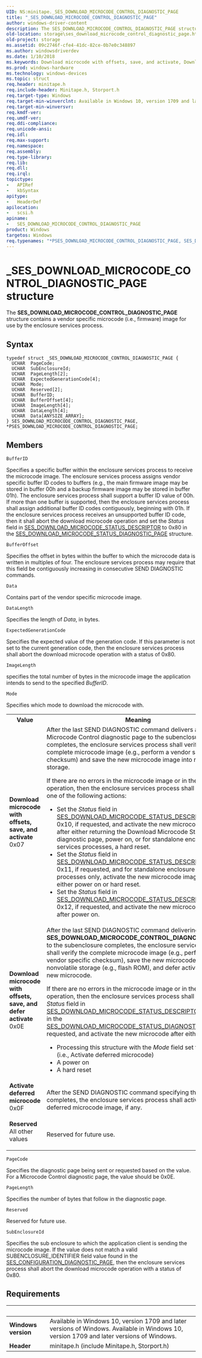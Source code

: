 ```yaml
---
UID: NS:minitape._SES_DOWNLOAD_MICROCODE_CONTROL_DIAGNOSTIC_PAGE
title: "_SES_DOWNLOAD_MICROCODE_CONTROL_DIAGNOSTIC_PAGE"
author: windows-driver-content
description: The SES_DOWNLOAD_MICROCODE_CONTROL_DIAGNOSTIC_PAGE structure contains a vendor specific microcode (i.e., firmware) image for use by the enclosure services process.
old-location: storage\ses_download_microcode_control_diagnostic_page.htm
old-project: storage
ms.assetid: 09c2746f-cfe4-41dc-82ce-0b7e0c348897
ms.author: windowsdriverdev
ms.date: 1/10/2018
ms.keywords: Download microcode with offsets, save, and activate, Download microcode with offsets, save, and defer activate, Activate deferred microcode, scsi/SES_DOWNLOAD_MICROCODE_CONTROL_DIAGNOSTIC_PAGE, storage.ses_download_microcode_control_diagnostic_page, Reserved, _SES_DOWNLOAD_MICROCODE_CONTROL_DIAGNOSTIC_PAGE, *PSES_DOWNLOAD_MICROCODE_CONTROL_DIAGNOSTIC_PAGE, scsi/PSES_DOWNLOAD_MICROCODE_CONTROL_DIAGNOSTIC_PAGE, PSES_DOWNLOAD_MICROCODE_CONTROL_DIAGNOSTIC_PAGE structure pointer [Storage Devices], SES_DOWNLOAD_MICROCODE_CONTROL_DIAGNOSTIC_PAGE structure [Storage Devices], SES_DOWNLOAD_MICROCODE_CONTROL_DIAGNOSTIC_PAGE, PSES_DOWNLOAD_MICROCODE_CONTROL_DIAGNOSTIC_PAGE
ms.prod: windows-hardware
ms.technology: windows-devices
ms.topic: struct
req.header: minitape.h
req.include-header: Minitape.h, Storport.h
req.target-type: Windows
req.target-min-winverclnt: Available in Windows 10, version 1709 and later versions of Windows.
req.target-min-winversvr: 
req.kmdf-ver: 
req.umdf-ver: 
req.ddi-compliance: 
req.unicode-ansi: 
req.idl: 
req.max-support: 
req.namespace: 
req.assembly: 
req.type-library: 
req.lib: 
req.dll: 
req.irql: 
topictype:
-	APIRef
-	kbSyntax
apitype:
-	HeaderDef
apilocation:
-	scsi.h
apiname:
-	SES_DOWNLOAD_MICROCODE_CONTROL_DIAGNOSTIC_PAGE
product: Windows
targetos: Windows
req.typenames: "*PSES_DOWNLOAD_MICROCODE_CONTROL_DIAGNOSTIC_PAGE, SES_DOWNLOAD_MICROCODE_CONTROL_DIAGNOSTIC_PAGE"
---
```


# _SES_DOWNLOAD_MICROCODE_CONTROL_DIAGNOSTIC_PAGE structure
The <b>SES_DOWNLOAD_MICROCODE_CONTROL_DIAGNOSTIC_PAGE</b> structure contains a vendor specific microcode (i.e., firmware) image
for use by the enclosure services process.

## Syntax
````
typedef struct _SES_DOWNLOAD_MICROCODE_CONTROL_DIAGNOSTIC_PAGE {
  UCHAR  PageCode;
  UCHAR  SubEnclosureId;
  UCHAR  PageLength[2];
  UCHAR  ExpectedGenerationCode[4];
  UCHAR  Mode;
  UCHAR  Reserved[2];
  UCHAR  BufferID;
  UCHAR  BufferOffset[4];
  UCHAR  ImageLength[4];
  UCHAR  DataLength[4];
  UCHAR  Data[ANYSIZE_ARRAY];
} SES_DOWNLOAD_MICROCODE_CONTROL_DIAGNOSTIC_PAGE, *PSES_DOWNLOAD_MICROCODE_CONTROL_DIAGNOSTIC_PAGE;
````

## Members


`BufferID`

Specifies a specific buffer within the enclosure services process to receive the microcode
image. The enclosure services process assigns vendor specific buffer ID codes to buffers (e.g., the main
firmware image may be stored in buffer 00h and a backup firmware image may be stored in buffer 01h). The
enclosure services process shall support a buffer ID value of 00h. If more than one buffer is supported, then
the enclosure services process shall assign additional buffer ID codes contiguously, beginning with 01h. If the
enclosure services process receives an unsupported buffer ID code, then it shall abort the download
microcode operation and set the <i>Status</i> field in <a href="https://msdn.microsoft.com/af686e7a-9426-4151-8ac4-d95ae1689b4c">SES_DOWNLOAD_MICROCODE_STATUS_DESCRIPTOR</a>  to 0x80 in the <a href="https://msdn.microsoft.com/4572040b-c234-4281-b9d7-14d7f2bb7506">SES_DOWNLOAD_MICROCODE_STATUS_DIAGNOSTIC_PAGE</a> structure.

`BufferOffset`

Specifies the offset in bytes within the buffer to which the microcode data is written in multiples of four. The enclosure services process may require that this  field be contiguously increasing in consecutive SEND DIAGNOSTIC commands.

`Data`

Contains part of the vendor specific microcode image.

`DataLength`

Specifies the length of <i>Data</i>, in bytes.

`ExpectedGenerationCode`

Specifies the expected value of the generation code. If this parameter is not set to the current generation code, then the enclosure services
process shall abort the download microcode operation with a status of 0x80.

`ImageLength`

specifies the total number of bytes in the microcode image the application
intends to send to the specified <i>BufferID</i>.

`Mode`

Specifies which mode to download the microcode with. 
<table>
<tr>
<th>Value</th>
<th>Meaning</th>
</tr>
<tr>
<td width="40%"><a id="Download_microcode_with_offsets__save__and_activate"></a><a id="download_microcode_with_offsets__save__and_activate"></a><a id="DOWNLOAD_MICROCODE_WITH_OFFSETS__SAVE__AND_ACTIVATE"></a><dl>
<dt><b>Download
microcode
with
offsets,
save, and
activate</b></dt>
<dt>0x07</dt>
</dl>
</td>
<td width="60%">
After the last SEND DIAGNOSTIC command delivers a Download Microcode
Control diagnostic page to the subenclosure completes, the enclosure services
process shall verify the complete microcode image (e.g., perform a vendor
specific checksum) and save the new microcode image into nonvolatile storage.

 If there are no errors in the microcode image or in the save operation, then the
enclosure services process shall perform one of the following actions:<ul>
<li>Set the <i>Status</i> field in <a href="https://msdn.microsoft.com/af686e7a-9426-4151-8ac4-d95ae1689b4c">SES_DOWNLOAD_MICROCODE_STATUS_DESCRIPTOR</a>  to 0x10, if
requested, and activate the new microcode image after either returning the Download Microcode Status diagnostic page, power on, or for standalone enclosure services processes, a hard reset.</li>
<li>Set the <i>Status</i> field in <a href="https://msdn.microsoft.com/af686e7a-9426-4151-8ac4-d95ae1689b4c">SES_DOWNLOAD_MICROCODE_STATUS_DESCRIPTOR</a>  to 0x11, if
requested,  and for standalone enclosure services processes only,
activate the new microcode image after either power on or hard reset.</li>
<li>Set the <i>Status</i> field in <a href="https://msdn.microsoft.com/af686e7a-9426-4151-8ac4-d95ae1689b4c">SES_DOWNLOAD_MICROCODE_STATUS_DESCRIPTOR</a>  to 0x12, if
requested,  and activate the new microcode image after power on.</li>
</ul>


</td>
</tr>
<tr>
<td width="40%"><a id="Download_microcode_with_offsets__save__and_defer_activate"></a><a id="download_microcode_with_offsets__save__and_defer_activate"></a><a id="DOWNLOAD_MICROCODE_WITH_OFFSETS__SAVE__AND_DEFER_ACTIVATE"></a><dl>
<dt><b>Download
microcode
with
offsets,
save, and
defer
activate</b></dt>
<dt>0x0E</dt>
</dl>
</td>
<td width="60%">
After the last SEND DIAGNOSTIC command delivering a <b>SES_DOWNLOAD_MICROCODE_CONTROL_DIAGNOSTIC_PAGE</b> to the subenclosure completes, the enclosure services
process shall verify the complete microcode image (e.g., perform a vendor
specific checksum), save the new microcode image into nonvolatile storage
(e.g., flash ROM), and defer activation of the new microcode.


If there are no errors in the microcode image or in the save operation, then the
enclosure services process shall set the <i>Status</i> field in <a href="https://msdn.microsoft.com/af686e7a-9426-4151-8ac4-d95ae1689b4c">SES_DOWNLOAD_MICROCODE_STATUS_DESCRIPTOR</a>  to 0x13 in the <a href="https://msdn.microsoft.com/4572040b-c234-4281-b9d7-14d7f2bb7506">SES_DOWNLOAD_MICROCODE_STATUS_DIAGNOSTIC_PAGE</a>, if
requested, and activate the new microcode after either:

<ul>
<li>Processing this structure with the
<i>Mode</i> field set to 0x0F (i.e., Activate deferred
microcode)</li>
<li>A power on</li>
<li>A hard reset</li>
</ul>
</td>
</tr>
<tr>
<td width="40%"><a id="Activate_deferred_microcode"></a><a id="activate_deferred_microcode"></a><a id="ACTIVATE_DEFERRED_MICROCODE"></a><dl>
<dt><b>Activate
deferred
microcode</b></dt>
<dt>0x0F</dt>
</dl>
</td>
<td width="60%">
After the SEND DIAGNOSTIC command specifying this mode completes, the
enclosure services process shall activate the deferred microcode image, if any.


</td>
</tr>
<tr>
<td width="40%"><a id="Reserved"></a><a id="reserved"></a><a id="RESERVED"></a><dl>
<dt><b>Reserved</b></dt>
<dt>All other values</dt>
</dl>
</td>
<td width="60%">
Reserved for future use.

</td>
</tr>
</table>

`PageCode`

Specifies the diagnostic page being sent or requested based on the value. For a Microcode Control diagnostic page, the value should be 0x0E.

`PageLength`

Specifies the number of bytes that follow in the diagnostic page.

`Reserved`

Reserved for future use.

`SubEnclosureId`

Specifies the sub enclosure to which the application client is
sending the microcode image. If the value does not match a valid SUBENCLOSURE_IDENTIFIER field value found in the <a href="..\storport\ns-storport-_ses_configuration_diagnostic_page.md">SES_CONFIGURATION_DIAGNOSTIC_PAGE</a>, then the enclosure services
process shall abort the download microcode operation with a status of 0x80.


## Requirements
| &nbsp; | &nbsp; |
| ---- |:---- |
| **Windows version** | Available in Windows 10, version 1709 and later versions of Windows. Available in Windows 10, version 1709 and later versions of Windows. |
| **Header** | minitape.h (include Minitape.h, Storport.h) |